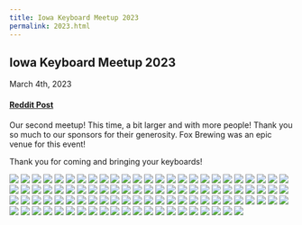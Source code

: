 ```yaml
---
title: Iowa Keyboard Meetup 2023
permalink: 2023.html
---
```


## Iowa Keyboard Meetup 2023

March 4th, 2023

#### [Reddit Post](https://www.reddit.com/r/MechanicalKeyboards/comments/11k6cy6/oops_my_keyboard_turned_into_corn_iowa_keeb/)

Our second meetup! This time, a bit larger and with more people! Thank you so much to our sponsors for their generosity. Fox Brewing was an epic venue for this event!

Thank you for coming and bringing your keyboards!

![](https://i.imgur.com/wdgupQt.jpeg)
![](https://i.imgur.com/V9uCSdV.jpeg)
![](https://i.imgur.com/Z5N1WOp.jpeg)
![](https://i.imgur.com/JMT02ND.jpeg)
![](https://i.imgur.com/QEoC4qC.jpeg)
![](https://i.imgur.com/q03Eakt.jpeg)
![](https://i.imgur.com/kkGKiD7.jpeg)
![](https://i.imgur.com/3cynaK2.jpeg)
![](https://i.imgur.com/GJOoWHl.jpeg)
![](https://i.imgur.com/cNuHAtJ.jpeg)
![](https://i.imgur.com/RvY89L5.jpeg)
![](https://i.imgur.com/gHCsInd.jpeg)
![](https://i.imgur.com/iBXD77Y.jpeg)
![](https://i.imgur.com/cLLf36z.jpeg)
![](https://i.imgur.com/vt0DD2d.jpeg)
![](https://i.imgur.com/nlzBiOM.jpeg)
![](https://i.imgur.com/ZswMbxD.jpeg)
![](https://i.imgur.com/MFrVVad.jpeg)
![](https://i.imgur.com/97Urs5g.jpeg)
![](https://i.imgur.com/1964LYl.jpeg)
![](https://i.imgur.com/VNTp2SO.jpeg)
![](https://i.imgur.com/c92C3fv.jpeg)
![](https://i.imgur.com/CwGlJSx.jpeg)
![](https://i.imgur.com/QZ1BHFW.jpeg)
![](https://i.imgur.com/iPaUOC2.jpeg)
![](https://i.imgur.com/C8ijZ1g.jpeg)
![](https://i.imgur.com/j0Iarso.jpeg)
![](https://i.imgur.com/GYumuTD.jpeg)
![](https://i.imgur.com/sQuhlzf.jpeg)
![](https://i.imgur.com/wtInQRq.png)
![](https://i.imgur.com/7xb5hLV.png)
![](https://i.imgur.com/ibN80bg.png)
![](https://i.imgur.com/3KSWnk6.png)
![](https://i.imgur.com/A9GEzdf.png)
![](https://i.imgur.com/akWBq1x.png)
![](https://i.imgur.com/CLWItam.png)
![](https://i.imgur.com/NCTHNfx.png)
![](https://i.imgur.com/uySE2vF.png)
![](https://i.imgur.com/ESbnoe2.png)
![](https://i.imgur.com/QxdQgCd.png)
![](https://i.imgur.com/1yJ62Jw.png)
![](https://i.imgur.com/XOGDcD1.png)
![](https://i.imgur.com/fxpgcHB.png)
![](https://i.imgur.com/T41PmJT.png)
![](https://i.imgur.com/NDRnBMt.png)
![](https://i.imgur.com/xCnuyg4.png)
![](https://i.imgur.com/dEL8tnF.png)
![](https://i.imgur.com/8nu097l.png)
![](https://i.imgur.com/AYgqAy8.png)
![](https://i.imgur.com/uI0n7m5.png)
![](https://i.imgur.com/K0bEtOD.png)
![](https://i.imgur.com/cKH2BPV.png)
![](https://i.imgur.com/YmuxyPP.png)
![](https://i.imgur.com/geN78vG.png)
![](https://i.imgur.com/6h68pJK.png)
![](https://i.imgur.com/GYHsnYQ.png)
![](https://i.imgur.com/4HEmgzJ.png)
![](https://i.imgur.com/rvSF5l9.png)
![](https://i.imgur.com/LNnSkCI.jpeg)
![](https://i.imgur.com/BQ3BcEH.png)
![](https://i.imgur.com/yiFlRjp.jpeg)
![](https://i.imgur.com/eIOViXP.jpeg)
![](https://i.imgur.com/eIcbZIx.jpeg)
![](https://i.imgur.com/S2OQ6XG.jpeg)
![](https://i.imgur.com/Svbop65.jpeg)
![](https://i.imgur.com/uWrEHuJ.jpeg)
![](https://i.imgur.com/U6usLAy.jpeg)
![](https://i.imgur.com/BdMcfRs.jpeg)
![](https://i.imgur.com/mDrQxRE.jpeg)
![](https://i.imgur.com/RAHosmN.jpeg)
![](https://i.imgur.com/9DRzKA7.jpeg)
![](https://i.imgur.com/8xEpJzF.jpeg)
![](https://i.imgur.com/ZxSgV0p.jpeg)
![](https://i.imgur.com/piTM5XZ.jpeg)
![](https://i.imgur.com/Elepdjw.jpeg)
![](https://i.imgur.com/trGdYkG.jpeg)
![](https://i.imgur.com/OaiGURj.jpeg)
![](https://i.imgur.com/GbpFQfP.jpeg)
![](https://i.imgur.com/8MFjWKX.jpeg)
![](https://i.imgur.com/Y1n3pfG.jpeg)
![](https://i.imgur.com/b5ApkYq.jpeg)
![](https://i.imgur.com/gfFANPu.jpeg)
![](https://i.imgur.com/r20htgG.jpeg)
![](https://i.imgur.com/7f7C9jV.jpeg)
![](https://i.imgur.com/r2xxirZ.jpeg)
![](https://i.imgur.com/5laevpQ.jpeg)
![](https://i.imgur.com/0o0T1hW.jpeg)
![](https://i.imgur.com/7ZEr5LW.jpeg)
![](https://i.imgur.com/L4Pp4oR.jpeg)
![](https://i.imgur.com/YeHYtJc.jpeg)
![](https://i.imgur.com/9afpwpA.jpeg)
![](https://i.imgur.com/W3Wfacw.jpeg)
![](https://i.imgur.com/SiWlDpH.jpeg)
![](https://i.imgur.com/gqIGajl.jpeg)
![](https://i.imgur.com/qH9rsp1.jpeg)
![](https://i.imgur.com/ol5Z2OK.jpeg)

